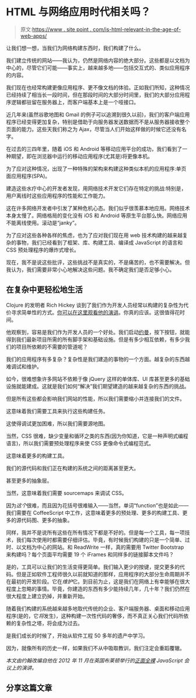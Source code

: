 # HTML 与网络应用时代相关吗？

> 原文:[https://www . site point . com/is-html-relevant-in-the-age-of-web-apps/](https://www.sitepoint.com/is-html-relevant-in-the-age-of-web-apps/)

让我们想一想，当我们为网络构建东西时，我们构建了什么。

我们建立传统的网站——我认为，仍然是网络内容的绝大部分。这些都是以文档为中心的，尽管它们可能——事实上，越来越多地——包括交互式的、类似应用程序的内容。

我们现在也经常构建更像应用程序、更不像文档的体验。正如我们所知，这种情况已经持续了相当长一段时间，但在那段时间的大部分时间里，我们的大部分应用程序逻辑都驻留在服务器上，而客户端基本上是一个哑接口。

近几年来(虽然谷歌地图和 Gmail 的例子可以追溯到很久以前)，我们的客户端应用程序已经变得更加复杂，特别是借助于向服务器发送数据而不是从服务器接收整个页面的能力。这些天我们称之为 Ajax，尽管当人们开始这样做的时候它还没有名字。

在过去的三四年里，随着 iOS 和 Android 等移动应用平台的成功，我们看到了一种期望，即在浏览器中运行的移动应用程序(尤其是)将更像本机。

为了应对这种情况，出现了一种特殊的架构来构建这种类似本机的应用程序:单页面应用程序(SPA)。

建造这些水疗中心的开发者发现，用网络技术开发它们存在特定的挑战:特别是，用户离线时这些应用程序的性能和工作能力。

这在许多网络开发者中引发了某种危机心态。我们似乎很羡慕本地应用。网络技术本身太慢了。网络格局的变化没有 iOS 和 Android 等原生平台那么快。网络应用不能离线使用。滚动是“janky”。

为了应对这些各种各样的焦虑，也为了应对我们现在用 web 技术构建的越来越复杂的事物，我们已经看到了框架、库、构建工具、编译成 JavaScript 的语言和 CSS 预处理程序的爆炸式增长。

现在，我不是说这些批评，这些挑战不是真实的，不是痛苦的，也不需要解决。但我认为，我们需要非常小心地解决这些问题。我不确定我们是否足够小心。

## 在复杂中更轻松地生活

Clojure 的发明者 Rich Hickey 谈到了我们作为开发人员经常以构建的复杂性为代价寻求简单性的方式。[你可以在这里观看他的演讲](http://www.infoq.com/presentations/Simple-Made-Easy)。你真的应该。这很值得花时间。

他观察到，容易是我们作为开发人员的一个好处。我们启动[约曼](http://yeoman.io/)，按下按钮，就能得到我们最新项目所需的所有脚手架和基础设施。但是有多少相互依赖，有多少我们的项目所依赖的不需要的管道呢？

我们的应用程序有多复杂？复杂性是我们建造的事物的一个方面。越复杂的东西越难调试和维护。

如今，很难想象许多网站不依赖于像 jQuery 这样的单体库、UI 库甚至更多的基础设施就能建成。这就是我们如何“解决”我们期望建造的越来越复杂的东西的挑战。

但是所有这些都会影响我们网站的性能，所以我们需要缩小并连接我们的文件。

这意味着我们需要工具来执行这些构建任务。

这使得调试更加困难，所以我们需要源地图。

当然，CSS 很难，缺少变量和循环之类的东西(因为你知道，它是一种声明式编程语言)，所以我们需要预处理程序来使 CSS 更像命令式编程范式。

这意味着更多的构建工具。

我们的源代码和我们正在构建的系统之间的距离甚至更大。

甚至更多的抽象层。

当然，这意味着我们需要 sourcemaps 来调试 CSS。

因为*这个*很难，而且因为花括号很难输入——当然，单词“function”也是如此——我们需要在 CoffeeScript 中工作，这意味着更多的预处理、更多的构建工具、更多的源代码图、更多的抽象。

同样，我并不是说所有这些在所有情况下都是不好的。但是每一个工具，每一项技术，我们每次使用时都需要仔细评估。毕竟，有时候我们构建的只是一个简单、过时、以文档为中心的网站。和 ReadWrite 一样，真的需要用 Twitter Bootstrap 来构建吗？每个页面平均需要 19 个 iFrames 和同样多的链接脚本文件吗？

是的，工具可以让我们的生活变得更简单。我们输入更少的按键，提交更多的代码。但是正如软件工程师很久以前就知道的那样，应用程序的大部分生命周期并不在最初的开发阶段。它在*维护*它。到目前为止，这是我们在网络上有幸能够在很大程度上忽略的事情。毕竟，你建造的东西有多少能持续几年，几十年？我们仍然在很大程度上建立扔掉，并重新开始。

随着我们构建的系统越来越多地取代传统的企业、客户端服务器、桌面和移动应用程序(是的，它*将*发生)，这种构建一次性代码的奢侈，而不真正关心我们代码所依赖的复杂性之塔，将会成为过去。

是我们成长的时候了，开始从软件工程 50 多年的遗产中学习。

因为，就像所有的历史一样，如果我们不从中吸取教训，我们注定会重蹈覆辙。

*本文由约翰改编自他在 2012 年 11 月在英国布莱顿举行的[正面全裸](http://2012.full-frontal.org/) JavaScript 会议上的演讲。*

## 分享这篇文章